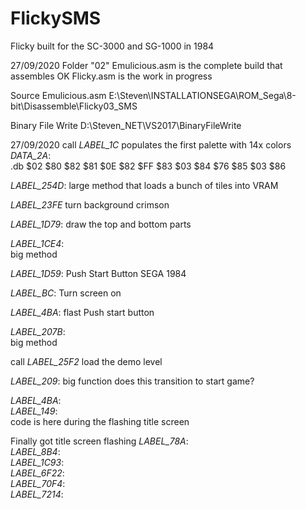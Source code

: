 # FlickySMS
Flicky built for the SC-3000 and SG-1000 in 1984

27/09/2020
Folder "02"
Emulicious.asm	is the complete build that assembles OK
Flicky.asm		is the work in progress

Source
Emulicious.asm
E:\Steven\INSTALLATIONSEGA\ROM_Sega\8-bit\Disassemble\Flicky03_SMS


Binary File Write
D:\Steven\_NET\VS2017\BinaryFileWrite


27/09/2020
call _LABEL_1C_
populates the first palette with 14x colors
_DATA_2A_:	
	.db $02 $80 $82 $81 $0E $82 $FF $83 $03 $84 $76 $85 $03 $86

_LABEL_254D_:
large method that loads a bunch of tiles into VRAM

_LABEL_23FE_
turn background crimson

_LABEL_1D79_:
draw the top and bottom parts


_LABEL_1CE4_:	
big method


_LABEL_1D59_:
Push Start Button
SEGA 1984

_LABEL_BC_:	
Turn screen on


_LABEL_4BA_:
flast Push start button


_LABEL_207B_:	
big method


call _LABEL_25F2_
load the demo level
		
		
_LABEL_209_:
big function	does this transition to start game?


_LABEL_4BA_:	
_LABEL_149_:	
code is here during the flashing title screen


Finally got title screen flashing
_LABEL_78A_:    
_LABEL_8B4_:    
_LABEL_1C93_:    
_LABEL_6F22_:    
_LABEL_70F4_:    
_LABEL_7214_:    